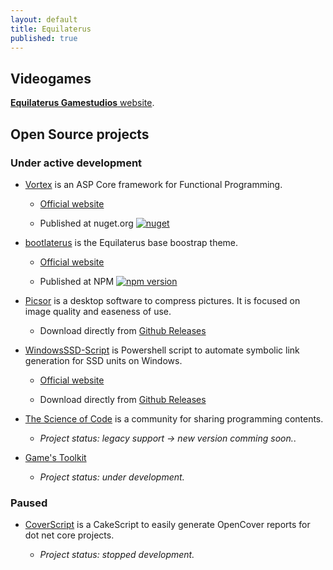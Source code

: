 ```yaml
---
layout: default
title: Equilaterus
published: true
---
```


## Videogames

[**Equilaterus Gamestudios** website](http://equilaterus.azurewebsites.net/). 

## Open Source projects

### Under active development

* [Vortex](https://github.com/equilaterus/Vortex) is an ASP Core framework for Functional Programming.

  * [Official website](https://equilaterus.github.io/Vortex/)

  * Published at nuget.org [![nuget](https://img.shields.io/nuget/v/Equilaterus.Vortex.svg)](https://www.nuget.org/packages/Equilaterus.Vortex/)

* [bootlaterus](https://github.com/equilaterus/bootlaterus) is the Equilaterus base boostrap theme.

    * [Official website](https://equilaterus.github.io/bootlaterus/)

  * Published at NPM [![npm version](https://badge.fury.io/js/bootlaterus.svg)](https://badge.fury.io/js/bootlaterus) 

* [Picsor](https://github.com/equilaterus/Picsor) is a desktop software to compress pictures. It is focused on image quality and easeness of use.

  * Download directly from [Github Releases](https://github.com/equilaterus/Picsor/releases)

* [WindowsSSD-Script](https://github.com/equilaterus/WindowsSSD-Script) is Powershell script to automate symbolic link generation for SSD units on Windows.

  * [Official website](https://equilaterus.github.io/WindowsSSD-Script/)

  * Download directly from [Github Releases](https://github.com/equilaterus/WindowsSSD-Script/releases)


* [The Science of Code](http://thescienceofcode.com) is a community for sharing programming contents.
  * *Project status: legacy support -> new version comming soon.*.

* [Game's Toolkit](https://github.com/gamestoolkit)
  * *Project status: under development.*


### Paused

* [CoverScript](https://github.com/equilaterus/CoverScript) is a CakeScript to easily generate OpenCover reports for dot net core projects.

  * *Project status: stopped development.*


